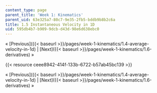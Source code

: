 ```yaml
---
content_type: page
parent_title: 'Week 1: Kinematics'
parent_uid: 63e325a7-80c7-9e35-2fb5-bddb9b8b2c6a
title: 1.5 Instantaneous Velocity in 1D
uid: 595db4b7-b909-9dcb-d43d-98e6d638ebc0
---
```


« [Previous]({{< baseurl >}}/pages/week-1-kinematics/1.4-average-velocity-in-1d) | [Next]({{< baseurl >}}/pages/week-1-kinematics/1.6-derivatives) »

{{< resource ceee8942-414f-133b-6722-b57ab45bc139 >}}

« [Previous]({{< baseurl >}}/pages/week-1-kinematics/1.4-average-velocity-in-1d) | [Next]({{< baseurl >}}/pages/week-1-kinematics/1.6-derivatives) »